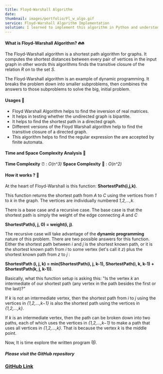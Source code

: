 ```yaml
---
title: Floyd-Warshall Algorithm
date: 
thumbnail: images/portfolio/Fl_w_algo.gif
service: Floyd-Warshall Algorithm Implementation
solution: I learned to implement this algorithm in Python and understood the time and space complexity to run the algorithm on any weighted graph.
---
```


#### What is Floyd-Warshall Algorithm? 🔥🔥

The Floyd-Warshall algorithm is a shortest path algorithm for graphs. It computes the shortest distances between every pair of vertices in the input graph in other words this algorithms finds the transitive closure of the relation _R_ on to the set _S_.


The Floyd-Warshall algorithm is an example of dynamic programming. It breaks the problem down into smaller subproblems, then combines the answers to those subproblems to solve the big, initial problem.



#### Usages 🌟

* Floyd Warshall Algorithm helps to find the inversion of real matrices.
* It helps in testing whether the undirected graph is bipartite.
* It helps to find the shortest path in a directed graph.
* Different versions of the Floyd Warshall algorithm help to find the transitive closure of a directed graph.
* This algorithm helps to find the regular expression the are accepted by finite automata.

#### Time and Space Complexity Analysis 🧐

**Time Complexity** ⏰ : _O(n^3)_
**Space Complexity** 📁 : _O(n^2)_


#### How it works ? 🤔

At the heart of Floyd-Warshall is this function:
 **ShortestPath(i,j,k)**.

This function returns the shortest path from _A_ to _C_ using the vertices from _1_ to _k_ in the graph. The vertices are individually numbered _1,2,...,k_.

There is a base case and a recursive case. The base case is that the shortest path is simply the weight of the edge connecting _A_ and _C_

**ShortestPath(i, j, 0) = weight(i, j)**.


The recursive case will take advantage of the **dynamic programming** nature of this problem. There are two possible answers for this function. Either the shortest path between _i_ and _j_ is the shortest known path, or it is the shortest known path from _i_ to some vertex (let's call it _z_) plus the shortest known path from _z_ to _j_ :

**ShortestPath (i, j, k) = min(ShortestPath(i, j, k-1), ShortestPath(i, k, k-1) + ShortestPath(k, j, k-1))**.

Basically, what this function setup is asking this: "Is the vertex _k_ an intermediate of our shortest path (any vertex in the path besides the first or the last)?"

If _k_ is not an intermediate vertex, then the shortest path from _i_ to _j_ using the vertices in  _{1,2,...,k−1}_ is also the shortest path using the vertices in _{1,2,...,k}_.

If _k_ is an intermediate vertex, then the path can be broken down into two paths, each of which uses the vertices in _{1,2,...,k−1}_ to make a path that uses all vertices in _{1,2,...,k}_. That is because the vertex _k_ is the middle point.





Now, It is time explore the written program 😻.




##### Please visit the GitHub repository 
### [GitHub Link ](https://github.com/ronakjpatel/Algorithms-and-Analysis/blob/main/Floyd_Warshall_Algo.ipynb)
